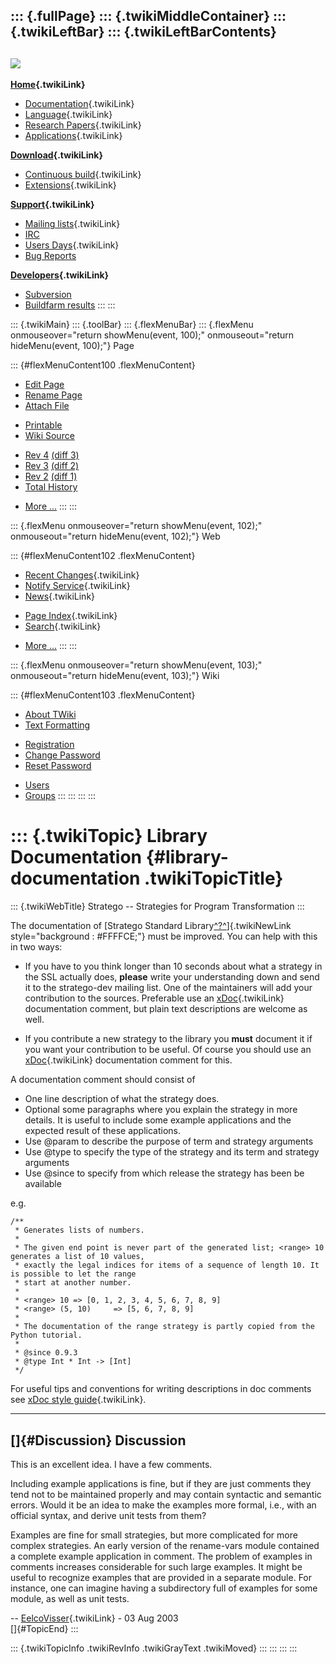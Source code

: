 ::: {.fullPage}
::: {.twikiMiddleContainer}
::: {.twikiLeftBar}
::: {.twikiLeftBarContents}
  ----------------------------------------------------------------------------------
  [![](../pub/Stratego/StrategoLogo/StrategoLogoTextlessWhite-100px.png)](WebHome)
  ----------------------------------------------------------------------------------

**[Home](WebHome){.twikiLink}**

-   [Documentation](StrategoDocumentation){.twikiLink}
-   [Language](StrategoLanguage){.twikiLink}
-   [Research Papers](StrategoPublications){.twikiLink}
-   [Applications](StrategoApplication){.twikiLink}

**[Download](StrategoDownload){.twikiLink}**

-   [Continuous build](ContinuousBuild){.twikiLink}
-   [Extensions](AdditionalPackageDownload){.twikiLink}

**[Support](StrategoSupport){.twikiLink}**

-   [Mailing lists](MailingList){.twikiLink}
-   [IRC](irc://irc.freenode.net/#stratego)
-   [Users Days](StrategoUsersDay){.twikiLink}
-   [Bug Reports](http://yellowgrass.org/project/StrategoXT)

**[Developers](StrategoDev){.twikiLink}**

-   [Subversion](https://svn.strategoxt.org/repos/StrategoXT/strategoxt/trunk)
-   [Buildfarm
    results](http://hydra.nixos.org/jobset/strategoxt/strategoxt-release/all)
:::
:::

::: {.twikiMain}
::: {.toolBar}
::: {.flexMenuBar}
::: {.flexMenu onmouseover="return showMenu(event, 100);" onmouseout="return hideMenu(event, 100);"}
Page

::: {#flexMenuContent100 .flexMenuContent}
-   [Edit
    Page](http://www.program-transformation.org/edit/Stratego/LibraryDocumentation?t=1536825596)
-   [Rename
    Page](http://www.program-transformation.org/rename/Stratego/LibraryDocumentation)
-   [Attach
    File](http://www.program-transformation.org/attach/Stratego/LibraryDocumentation)

<!-- -->

-   [Printable](http://www.program-transformation.org/view/Stratego/LibraryDocumentation?skin=print.pattern)
-   [Wiki
    Source](http://www.program-transformation.org/view/Stratego/LibraryDocumentation?skin=text&raw=on&contenttype=text/plain)

<!-- -->

-   [Rev
    4](http://www.program-transformation.org/view/Stratego/LibraryDocumentation?rev=1.4)
    [(diff 3)](http://www.program-transformation.org/rdiff/Stratego/LibraryDocumentation?rev1=1.4&rev2=1.3)
-   [Rev
    3](http://www.program-transformation.org/view/Stratego/LibraryDocumentation?rev=1.3)
    [(diff 2)](http://www.program-transformation.org/rdiff/Stratego/LibraryDocumentation?rev1=1.3&rev2=1.2)
-   [Rev
    2](http://www.program-transformation.org/view/Stratego/LibraryDocumentation?rev=1.2)
    [(diff 1)](http://www.program-transformation.org/rdiff/Stratego/LibraryDocumentation?rev1=1.2&rev2=1.1)
-   [Total
    History](http://www.program-transformation.org/rdiff/Stratego/LibraryDocumentation)

<!-- -->

-   [More
    \...](http://www.program-transformation.org/oops/Stratego/LibraryDocumentation?template=oopsmore&param1=1.4&param2=1.4)
:::
:::

::: {.flexMenu onmouseover="return showMenu(event, 102);" onmouseout="return hideMenu(event, 102);"}
Web

::: {#flexMenuContent102 .flexMenuContent}
-   [Recent Changes](WebChanges){.twikiLink}
-   [Notify Service](WebNotify){.twikiLink}
-   [News](WebNews){.twikiLink}

<!-- -->

-   [Page Index](WebIndex){.twikiLink}
-   [Search](WebSearch){.twikiLink}

<!-- -->

-   [More
    \...](http://www.program-transformation.org/oops/Stratego/LibraryDocumentation?template=oopsmore&param1=1.4&param2=1.4)
:::
:::

::: {.flexMenu onmouseover="return showMenu(event, 103);" onmouseout="return hideMenu(event, 103);"}
Wiki

::: {#flexMenuContent103 .flexMenuContent}
-   [About
    TWiki](http://www.program-transformation.org/view/TWiki/WebHome)
-   [Text
    Formatting](http://www.program-transformation.org/view/TWiki/TextFormattingRules)

<!-- -->

-   [Registration](http://www.program-transformation.org/view/TWiki/TWikiRegistration)
-   [Change
    Password](http://www.program-transformation.org/view/TWiki/ChangePassword)
-   [Reset
    Password](http://www.program-transformation.org/view/TWiki/ResetPassword)

<!-- -->

-   [Users](http://www.program-transformation.org/view/Main/TWikiUsers)
-   [Groups](http://www.program-transformation.org/view/Main/TWikiGroups)
:::
:::
:::
:::

::: {.twikiTopic}
Library Documentation {#library-documentation .twikiTopicTitle}
=====================

::: {.twikiWebTitle}
Stratego \-- Strategies for Program Transformation
:::

The documentation of [Stratego Standard
Library[^?^](http://www.program-transformation.org/edit/Stratego/StrategoStandardLibrary?topicparent=Stratego.LibraryDocumentation)]{.twikiNewLink
style="background : #FFFFCE;"} must be improved. You can help with this
in two ways:

-   If you have to you think longer than 10 seconds about what a
    strategy in the SSL actually does, **please** write your
    understanding down and send it to the stratego-dev mailing list. One
    of the maintainers will add your contribution to the sources.
    Preferable use an
    [xDoc](ExtendibleDocumentationGenerator){.twikiLink} documentation
    comment, but plain text descriptions are welcome as well.

<!-- -->

-   If you contribute a new strategy to the library you **must**
    document it if you want your contribution to be useful. Of course
    you should use an
    [xDoc](ExtendibleDocumentationGenerator){.twikiLink} documentation
    comment for this.

A documentation comment should consist of

-   One line description of what the strategy does.
-   Optional some paragraphs where you explain the strategy in more
    details. It is useful to include some example applications and the
    expected result of these applications.
-   Use \@param to describe the purpose of term and strategy arguments
-   Use \@type to specify the type of the strategy and its term and
    strategy arguments
-   Use \@since to specify from which release the strategy has been be
    available

e.g.

    /**
     * Generates lists of numbers.
     * 
     * The given end point is never part of the generated list; <range> 10 generates a list of 10 values, 
     * exactly the legal indices for items of a sequence of length 10. It is possible to let the range 
     * start at another number.
     *
     * <range> 10 => [0, 1, 2, 3, 4, 5, 6, 7, 8, 9]
     * <range> (5, 10)     => [5, 6, 7, 8, 9]
     *
     * The documentation of the range strategy is partly copied from the Python tutorial.
     *
     * @since 0.9.3
     * @type Int * Int -> [Int]
     */

For useful tips and conventions for writing descriptions in doc comments
see [xDoc style guide](XDocStyleGuide){.twikiLink}.

------------------------------------------------------------------------

[]{#Discussion} Discussion
--------------------------

This is an excellent idea. I have a few comments.

Including example applications is fine, but if they are just comments
they tend not to be maintained properly and may contain syntactic and
semantic errors. Would it be an idea to make the examples more formal,
i.e., with an official syntax, and derive unit tests from them?

Examples are fine for small strategies, but more complicated for more
complex strategies. An early version of the rename-vars module contained
a complete example application in comment. The problem of examples in
comments increases considerable for such large examples. It might be
useful to recognize examples that are provided in a separate module. For
instance, one can imagine having a subdirectory full of examples for
some module, as well as unit tests.

\-- [EelcoVisser](../Main/EelcoVisser){.twikiLink} - 03 Aug 2003\
[]{#TopicEnd}
:::

::: {.twikiTopicInfo .twikiRevInfo .twikiGrayText .twikiMoved}
:::
:::
:::
:::
